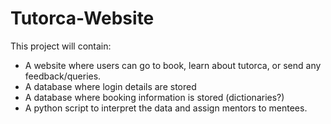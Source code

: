 # Tutorca-Website
This project will contain:
 - A website where users can go to book, learn about tutorca, or send any feedback/queries.
 - A database where login details are stored
 - A database where booking information is stored (dictionaries?)
 - A python script to interpret the data and assign mentors to mentees.
